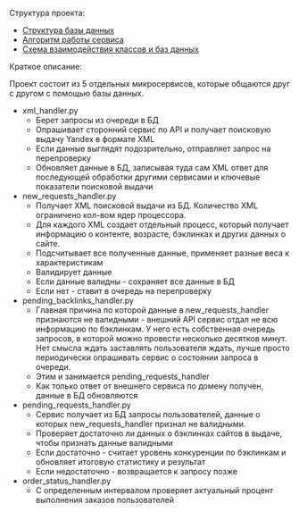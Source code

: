 Структура проекта:
+ [Структура базы данных](https://lucid.app/lucidchart/45eb7003-c18a-48f7-869d-0dfeba193875/view)
+ [Алгоритм работы сервиса](https://lucid.app/lucidchart/7cc211e6-9874-4500-9600-8f8a0f56a47e/view)
+ [Схема взаимодействия классов и баз данных](https://lucid.app/lucidchart/028b9ac8-d755-423e-8b02-049f92f29e32/view)

Краткое описание:

Проект состоит из 5 отдельных микросервисов, которые общаются друг с другом с помощью базы данных.

+ xml_handler.py
  + Берет запросы из очереди в БД
  + Опрашивает сторонний сервис по API и получает поисковую выдачу Yandex в формате XML
  + Если данные выглядят подозрительно, отправляет запрос на перепроверку
  + Обновляет данные в БД, записывая туда сам XML ответ для последующей обработки другими сервисами и ключевые показатели поисковой выдачи
+ new_requests_handler.py
  + Получает XML поисковой выдачи из БД. Количество XML ограничено кол-вом ядер процессора.  
  + Для каждого XML создает отдельный процесс, который получает информацию о контенте, возрасте, бэклинках и других данных о сайте.
  + Подсчитывает все полученные данные, применяет разные веса к характеристикам
  + Валидирует данные
  + Если данные валидны - сохраняет все данные в БД
  + Если нет - ставит в очередь на перепроверку
+ pending_backlinks_handler.py
  + Главная причина по которой данные в new_requests_handler признаются не валидными - внешний API сервис отдал не всю информацию по бэклинкам. У него есть собственная очередь запросов, в которой можно провести несколько десятков минут. Нет смысла ждать заставлять пользователя ждать, лучше просто периодически опрашивать сервис о состоянии запроса в очереди.
  + Этим и занимается pending_requests_handler
  + Как только ответ от внешнего сервиса по домену получен, данные в БД обновляются
+ pending_requests_handler.py
  + Сервис получает из БД запросы пользователей, данные о которых new_requests_handler признал не валидными. 
  + Проверяет достаточно ли данных о бэклинках сайтов в выдаче, чтобы признать данные валидными
  + Если достаточно - считает уровень конкуренции по бэклинкам и обновляет итоговую статистику и результат
  + Если недостаточно - возвращается к запросу позже
+ order_status_handler.py
  + С определенным интервалом проверяет актуальный процент выполнения заказов пользователей
